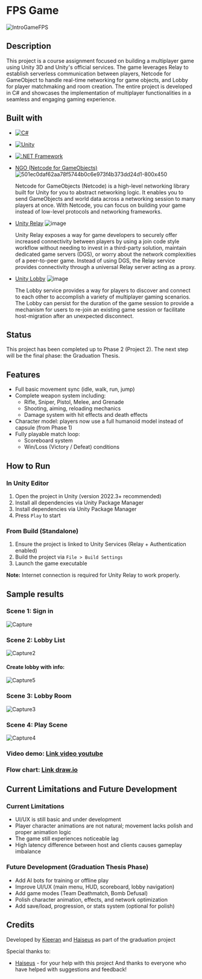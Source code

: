 # FPS Game
![IntroGameFPS](https://github.com/user-attachments/assets/a4015f2c-a13e-4d2c-b6ff-c8f0f4c08a54)


## Description
This project is a course assignment focused on building a multiplayer game using Unity 3D and Unity's official services. The game leverages Relay to establish serverless communication between players, Netcode for GameObject to handle real-time networking for game objects, and Lobby for player matchmaking and room creation. The entire project is developed in C# and showcases the implementation of multiplayer functionalities in a seamless and engaging gaming experience.

## Built with

- [![C#](https://img.shields.io/badge/C%23-%23239120.svg?style=for-the-badge&logo=c-sharp&logoColor=white)](https://learn.microsoft.com/en-us/dotnet/csharp/)
- [![Unity](https://img.shields.io/badge/Unity-%23000000.svg?style=for-the-badge&logo=unity&logoColor=white)](https://unity.com/)
- [![.NET Framework](https://img.shields.io/badge/.NET_Framework-%235C2D91.svg?style=for-the-badge&logo=dotnet&logoColor=white)](https://dotnet.microsoft.com/en-us/)

- [NGO (Netcode for GameObjects)](https://docs-multiplayer.unity3d.com/netcode/current/about/)
![501ec0daf62aa78f5744b0c6e973f4b373dd24d1-800x450](https://github.com/user-attachments/assets/93553ec0-aed1-4ccb-8a6f-77a7c54e79f5)

  Netcode for GameObjects (Netcode) is a high-level networking library built for Unity for you to abstract networking logic. It enables you to send GameObjects and world data across a networking session to many players at once. With Netcode, you can focus on building your game instead of low-level protocols and networking frameworks.

- [Unity Relay](https://docs.unity.com/ugs/manual/relay/manual/introduction)
![image](https://github.com/user-attachments/assets/f0758b91-1a1f-403a-b43b-79ce49d11983)

  Unity Relay exposes a way for game developers to securely offer increased connectivity between players by using a join code style workflow without needing to invest in a third-party solution, maintain dedicated game servers (DGS), or worry about the network complexities of a peer-to-peer game. Instead of using DGS, the Relay service provides connectivity through a universal Relay server acting as a proxy.

- [Unity Lobby](https://docs.unity.com/ugs/manual/lobby/manual/unity-lobby-service)
![image](https://github.com/user-attachments/assets/7f8c9cde-6f60-4409-b2a5-0998f084625a)

  The Lobby service provides a way for players to discover and connect to each other to accomplish a variety of multiplayer gaming scenarios. The Lobby can persist for the duration of the game session to provide a mechanism for users to re-join an existing game session or facilitate host-migration after an unexpected disconnect.
  
## Status
This project has been completed up to Phase 2 (Project 2). The next step will be the final phase: the Graduation Thesis.

## Features
- Full basic movement sync (idle, walk, run, jump)
- Complete weapon system including:
    + Rifle, Sniper, Pistol, Melee, and Grenade
    + Shooting, aiming, reloading mechanics
    + Damage system with hit effects and death effects
- Character model: players now use a full humanoid model instead of capsule (from Phase 1)
- Fully playable match loop:
    + Scoreboard system
    + Win/Loss (Victory / Defeat) conditions

## How to Run
### In Unity Editor
1. Open the project in Unity (version 2022.3+ recommended)
2. Install all dependencies via Unity Package Manager
3. Install dependencies via Unity Package Manager
4. Press `Play` to start

### From Build (Standalone)
1. Ensure the project is linked to Unity Services (Relay + Authentication enabled)
2. Build the project via `File > Build Settings`
3. Launch the game executable

**Note:** Internet connection is required for Unity Relay to work properly.

## Sample results
### Scene 1: Sign in

![Capture](https://github.com/user-attachments/assets/6e5ddd10-bec2-48b8-b628-9fed57acc3fa)

### Scene 2: Lobby List

![Capture2](https://github.com/user-attachments/assets/9d250f5b-9df3-42fa-8dfe-6662c9f49135)

#### Create lobby with info:

![Capture5](https://github.com/user-attachments/assets/08b2822d-a152-4423-a9a3-d12f35c0be3c)

### Scene 3: Lobby Room

![Capture3](https://github.com/user-attachments/assets/4519d947-df7a-45c1-97d4-e530de97eaed)

### Scene 4: Play Scene

![Capture4](https://github.com/user-attachments/assets/7a03938e-69b4-4b23-bdec-6d78d944d6aa)

### Video demo: [Link video youtube](https://www.youtube.com/watch?v=Jn3rT69-qWA)
### Flow chart: [Link draw.io](https://drive.google.com/file/d/1SavhWu40WVZ4tlYFkBoMBUBUQ3jDOio6/view?usp=sharing)

## Current Limitations and Future Development
### Current Limitations
- UI/UX is still basic and under development
- Player character animations are not natural; movement lacks polish and proper animation logic
- The game still experiences noticeable lag
- High latency difference between host and clients causes gameplay imbalance

### Future Development (Graduation Thesis Phase)
- Add AI bots for training or offline play
- Improve UI/UX (main menu, HUD, scoreboard, lobby navigation)
- Add game modes (Team Deathmatch, Bomb Defusal)
- Polish character animation, effects, and network optimization
- Add save/load, progression, or stats system (optional for polish)

## Credits
Developed by [Kieeran](https://github.com/Kieeran) and [Haiseus](https://github.com/Haiseus) as part of the graduation project

Special thanks to: 
- [Haiseus](https://github.com/Haiseus) - for your help with this project
And thanks to everyone who have helped with suggestions and feedback! 
